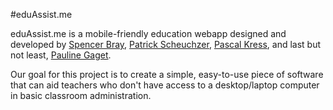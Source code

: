#eduAssist.me

eduAssist.me is a mobile-friendly education webapp designed and developed by [Spencer Bray](https://github.com/letired), [Patrick Scheuchzer](https://github.com/patrick-scheuchzer), [Pascal Kress](https://github.com/wabi69sabi), and last but not least, [Pauline Gaget](https://github.com/lupiane).

Our goal for this project is to create a simple, easy-to-use piece of software that can aid teachers who don't have access to a desktop/laptop computer in basic classroom administration.
